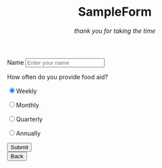 <!DOCTYPE html>
<html lang="en">
<head>
    <meta charset="UTF-8">
    <meta name="viewport" content="width=device-width, initial-scale=1.0">
    <title>Document</title>
    <link rel="preconnect" href="https://fonts.gstatic.com">
    <link href="https://fonts.googleapis.com/css2?family=Hachi+Maru+Pop&display=swap" rel="stylesheet">
    <link rel="stylesheet"type=text/css href="melike.css">
</head>
<body>
    <div class="container">
        <header class="text-center">
            <h1 id="title">SampleForm</h1>
            <p id="description"><em>thank you for taking the time</em></p>
        </header>
        <form action="#"id="survey-form">
            <div class="form-group">
<label for="name"id="name-label">Name</label>
<input type="text" name="" id="name" class="form-control"placeholder="Enter your name" required/>
            </div>



<div class="form-group">
    <p>How often do you provide food aid?</p>
    <p>
    <label>
<input type="radio" name="answer" id="definitely"value="Definitely" checked/>Weekly
    </label>
</p>

<p>
<label>
<input type="radio" name="answer" id="maybe" value="Maybe"/>Monthly
</label>
</p>
<p>
    <label>
    <input type="radio" name="answer" id="maybe" value="Maybe"/>Quarterly
    </label>
    </p>
<p>
    <label>
    <input type="radio" name="answer" id="notsure" value="Not Sure"/>Annually
    </label>
    </p>
</div>


 
 <div class="form-group">
     <button type="submit"id="submit">Submit</button>
 </div>
 <div class="form-group">
    <button type="back"id="back">Back</button>
</div>
        </form>
      </div>
</body>
</html>
